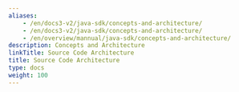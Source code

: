 ```yaml
---
aliases:
    - /en/docs3-v2/java-sdk/concepts-and-architecture/
    - /en/docs3-v2/java-sdk/concepts-and-architecture/
    - /en/overview/mannual/java-sdk/concepts-and-architecture/
description: Concepts and Architecture
linkTitle: Source Code Architecture
title: Source Code Architecture
type: docs
weight: 100
---
```


